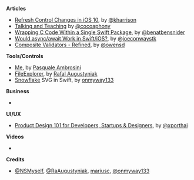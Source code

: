 
**Articles**

* [Refresh Control Changes in iOS 10](http://useyourloaf.com/blog/refresh-control-changes-in-ios-10/), by [@kharrison](https://twitter.com/kharrison)
* [Talking and Teaching](http://robnapier.net/talking) by [@cocoaphony](https://twitter.com/cocoaphony/)
* [Wrapping C Code Within a Single Swift Package](http://www.bensnider.com/wrapping-c-code-within-a-single-swift-package.html), by [@benatbensnider](https://twitter.com/benatbensnider)
* [Would async/await Work in Swift/iOS?](http://blog.stablekernel.com/would-async/await-work-in-swift/ios), by [@joeconwaystk](https://twitter.com/joeconwaystk)
* [Composite Validators - Refined](https://owensd.io/2016/11/28/composite-validators-refined/), by [@owensd](https://twitter.com/owensd)

**Tools/Controls**

* [Me](https://github.com/pascalbros/Me), by [Pasquale Ambrosini](https://github.com/pascalbros)
* [FileExplorer](https://github.com/augustyniak/FileExplorer), by [Rafal Augustyniak](https://twitter.com/raaugustyniak)
* [Snowflake](https://github.com/onmyway133/Snowflake) SVG in Swift, by [onmyway133](https://github.com/onmyway133)

**Business**

*

**UI/UX**

* [Product Design 101 for Developers, Startups & Designers](https://blog.prototypr.io/product-design-101-for-developers-startups-designers-6757cf5d3c2a), by [@xporthai](https://twitter.com/xporthai)

**Videos**

*

**Credits**

* [@NSMyself](https://twitter.com/NSMyself), [@RaAugustyniak](https://twitter.com/raaugustyniak), [mariusc](https://github.com/mariusc), [@onmyway133](https://twitter.com/onmyway133)
